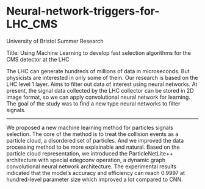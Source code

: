 # Neural-network-triggers-for-LHC_CMS
University of Bristol Summer Research

Title:
Using Machine Learning to develop fast selection algorithms for the CMS detector at the LHC

The LHC can generate hundreds of millions of data in microseconds. But physicists are interested in only some of them. Our research is based on the LHC level 1 layer. Aims to filter out data of interest using neural networks. At present, the signal data collected by the LHC collector can be stored in 2D image format, so we can apply convolutional neural network for learning. The goal of the study was to find a new type neural networks to filter signals.

-----------------------

We proposed a new machine learning method for particles signals selection. The core of the method is to treat the collision events as a particle cloud, a disordered set of particles. And we improved the data processing method to be more explainable and natural. Based on the particle cloud representation, we introduced the ParticleNetLite++ architecture with special edegconv operation, a dynamic graph convolutional neural network architecture. The experimental results indicated that the model’s accuracy and efficiency can reach 0.9997 at hundred-level parameter size which improved a lot compared to CNN.
